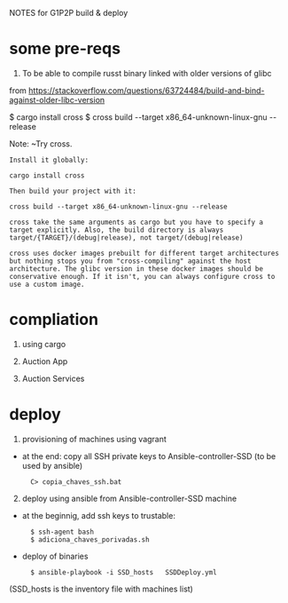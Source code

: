 


NOTES for G1P2P build & deploy




# some pre-reqs

1. To be able to compile russt binary linked with older versions of glibc 

from https://stackoverflow.com/questions/63724484/build-and-bind-against-older-libc-version

$ cargo install cross
$ cross build --target x86_64-unknown-linux-gnu  --release

Note: 
    ~Try cross.

    Install it globally:

    cargo install cross

    Then build your project with it:

    cross build --target x86_64-unknown-linux-gnu --release

    cross take the same arguments as cargo but you have to specify a target explicitly. Also, the build directory is always target/{TARGET}/(debug|release), not target/(debug|release)

    cross uses docker images prebuilt for different target architectures but nothing stops you from "cross-compiling" against the host architecture. The glibc version in these docker images should be conservative enough. If it isn't, you can always configure cross to use a custom image.



# compliation

1. using cargo

2. Auction App 

3. Auction Services


# deploy

1. provisioning of machines using vagrant

- at the end: copy all SSH private keys to Ansible-controller-SSD (to be used by ansible)

        C> copia_chaves_ssh.bat


2. deploy using ansible from Ansible-controller-SSD machine


- at the beginnig, add ssh keys to trustable:

        $ ssh-agent bash
        $ adiciona_chaves_porivadas.sh

- deploy of binaries

        $ ansible-playbook -i SSD_hosts   SSDDeploy.yml

(SSD_hosts is the inventory file with machines list)




